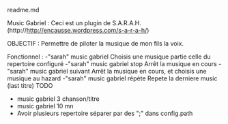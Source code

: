 readme.md 

Music Gabriel :
Ceci est un plugin de S.A.R.A.H. (http://http://encausse.wordpress.com/s-a-r-a-h/)

OBJECTIF : 
	Permettre de piloter la musique de mon fils la voix.

Fonctionnel :
	-"sarah" music gabriel
		Choisis une musique partie celle du repertoire configuré
	-"sarah" music gabriel stop
		Arrêt la musique en cours
	-"sarah" music gabriel suivant
		Arrêt la musique en cours, et choisis une musique au hazard	
	-"sarah" music gabriel  répète
		Repete la derniere music (last titre)
TODO
- music gabriel 3 chanson/titre
- music gabriel 10 mn
- Avoir plusieurs repertoire séparer par des ";" dans config.path

 